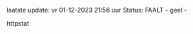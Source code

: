 laatste update: 
vr 01-12-2023 21:56   uur 
Status: FAALT - geel - 
<div class="service Y">httpstat</div>